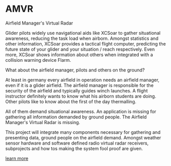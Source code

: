 # AMVR
Airfield Manager's Virtual Radar

Glider pilots widely use navigational aids like XCSoar to gather situational awareness, reducing the task load when airborn. Amongst statistics and other information, XCSoar provides a tactical flight computer, predicting the future state of your glider and your situation / reach respectively.  Even more, XCSoar shows information about others when integrated with a collision warning device Flarm.

What about the airfield manager, pilots and others on the ground?

At least in germany every airfield in operation needs an airfield manager, even if it is a glider airfield.  The airfield manager is responsible for the security of the airfield and typically guides winch launches.
A flight instructor definitely wants to know what his airborn students are doing.
Other pilots like to know about the first of the day thermalling.

All of them demand situational awareness.  An application is missing for gathering all information demanded by ground people. The Airfield Manager's Virtual Radar is missing.

This project will integrate many components necessary for gathering and presenting data, ground people on the airfield demand.  Amongst weather sensor hardware and software defined radio virtual radar receivers, subprojects and how tos making the system fool proof are given.

[learn more](https://github.com/rueckwaertsflieger/AMVR/wiki)
